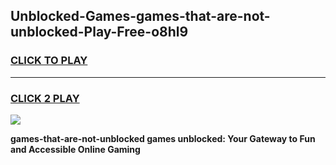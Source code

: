 
## Unblocked-Games-games-that-are-not-unblocked-Play-Free-o8hl9
<h3>
<a href="https://premium76.site?title=games-that-are-not-unblocked&ref=19M">CLICK TO PLAY</a></h3>
<hr>

<h3>
<a href="https://premium76.site?title=games-that-are-not-unblocked&ref=19M">CLICK 2 PLAY</a>
  
</h3>

<a href="https://premium76.site?title=games-that-are-not-unblocked&ref=19M"><img src="https://clearcache.store/games.png"></a>


**games-that-are-not-unblocked games unblocked: Your Gateway to Fun and Accessible Online Gaming**
